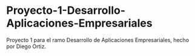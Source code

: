 # Proyecto-1-Desarrollo-Aplicaciones-Empresariales
Proyecto 1 para el ramo Desarrollo de Aplicaciones Empresariales, hecho por Diego Ortiz.
